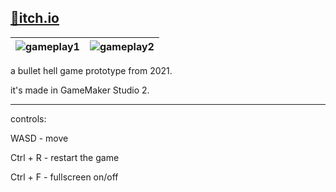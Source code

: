 [📌itch.io](https://emretahtali.itch.io/screwdriver-bullet-hell-game)
---
| ![gameplay1](https://github.com/user-attachments/assets/699972c5-a310-426f-a54d-28784985d931) | ![gameplay2](https://github.com/user-attachments/assets/cde24389-3b20-4cf2-872d-59cbed1bec56) |
|--------------|--------------|

a bullet hell game prototype from 2021.

it's made in GameMaker Studio 2.

---
controls:

WASD - move

Ctrl + R - restart the game

Ctrl + F - fullscreen on/off

